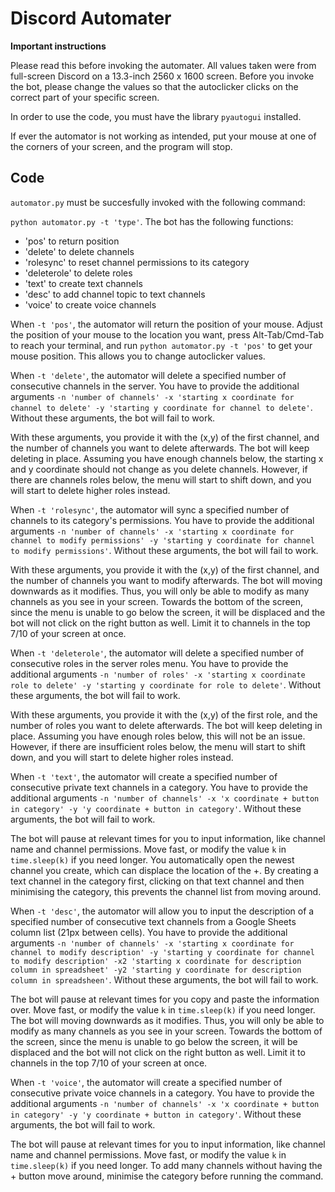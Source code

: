 # Discord Automater

**Important instructions**

Please read this before invoking the automater. All values taken were from full-screen Discord on a 13.3-inch 2560 x 1600 screen. Before you invoke the bot, please change the values so that the autoclicker clicks on the correct part of your specific screen. 

In order to use the code, you must have the library `pyautogui` installed. 

If ever the automator is not working as intended, put your mouse at one of the corners of your screen, and the program will stop. 


## Code

`automator.py` must be succesfully invoked with the following command:

`python automator.py -t 'type'`. The bot has the following functions: 
- 'pos' to return position
- 'delete' to delete channels
- 'rolesync' to reset channel permissions to its category
- 'deleterole' to delete roles
- 'text' to create text channels
- 'desc' to add channel topic to text channels
- 'voice' to create voice channels

When `-t 'pos'`, the automator will return the position of your mouse. Adjust the position of your mouse to the location you want, press Alt-Tab/Cmd-Tab to reach your terminal, and run `python automator.py -t 'pos'` to get your mouse position. This allows you to change autoclicker values. 


When `-t 'delete'`, the automator will delete a specified number of consecutive channels in the server. You have to provide the additional arguments `-n 'number of channels' -x 'starting x coordinate for channel to delete' -y 'starting y coordinate for channel to delete'`. Without these arguments, the bot will fail to work. 

With these arguments, you provide it with the (x,y) of the first channel, and the number of channels you want to delete afterwards. The bot will keep deleting in place. Assuming you have enough channels below, the starting x and y coordinate should not change as you delete channels. However, if there are channels roles below, the menu will start to shift down, and you will start to delete higher roles instead. 


When `-t 'rolesync'`, the automator will sync a specified number of channels to its category's permissions. You have to provide the additional arguments `-n 'number of channels' -x 'starting x coordinate for channel to modify permissions' -y 'starting y coordinate for channel to modify permissions'`. Without these arguments, the bot will fail to work. 

With these arguments, you provide it with the (x,y) of the first channel, and the number of channels you want to modify afterwards. The bot will moving downwards as it modifies. Thus, you will only be able to modify as many channels as you see in your screen. Towards the bottom of the screen, since the menu is unable to go below the screen, it will be displaced and the bot will not click on the right button as well. Limit it to channels in the top 7/10 of your screen at once.


When `-t 'deleterole'`, the automator will delete a specified number of consecutive roles in the server roles menu. You have to provide the additional arguments `-n 'number of roles' -x 'starting x coordinate role to delete' -y 'starting y coordinate for role to delete'`. Without these arguments, the bot will fail to work. 

With these arguments, you provide it with the (x,y) of the first role, and the number of roles you want to delete afterwards. The bot will keep deleting in place. Assuming you have enough roles below, this will not be an issue. However, if there are insufficient roles below, the menu will start to shift down, and you will start to delete higher roles instead. 


When `-t 'text'`, the automator will create a specified number of consecutive private text channels in a category. You have to provide the additional arguments `-n 'number of channels' -x 'x coordinate + button in category' -y 'y coordinate + button in category'`. Without these arguments, the bot will fail to work. 

The bot will pause at relevant times for you to input information, like channel name and channel permissions. Move fast, or modify the value `k` in `time.sleep(k)` if you need longer. You automatically open the newest channel you create, which can displace the location of the +. By creating a text channel in the category first, clicking on that text channel and then minimising the category, this prevents the channel list from moving around. 


When `-t 'desc'`, the automator will allow you to input the description of a specified number of consecutive text channels from a Google Sheets column list (21px between cells). You have to provide the additional arguments `-n 'number of channels' -x 'starting x coordinate for channel to modify description' -y 'starting y coordinate for channel to modify description' -x2 'starting x coordinate for description column in spreadsheet' -y2 'starting y coordinate for description column in spreadsheen'`. Without these arguments, the bot will fail to work. 

The bot will pause at relevant times for you copy and paste the information over. Move fast, or modify the value `k` in `time.sleep(k)` if you need longer. The bot will moving downwards as it modifies. Thus, you will only be able to modify as many channels as you see in your screen. Towards the bottom of the screen, since the menu is unable to go below the screen, it will be displaced and the bot will not click on the right button as well. Limit it to channels in the top 7/10 of your screen at once.


When `-t 'voice'`, the automator will create a specified number of consecutive private voice channels in a category. You have to provide the additional arguments `-n 'number of channels' -x 'x coordinate + button in category' -y 'y coordinate + button in category'`. Without these arguments, the bot will fail to work. 

The bot will pause at relevant times for you to input information, like channel name and channel permissions. Move fast, or modify the value `k` in `time.sleep(k)` if you need longer. To add many channels without having the + button move around, minimise the category before running the command. 
